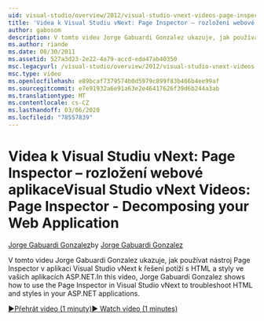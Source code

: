 ```yaml
---
uid: visual-studio/overview/2012/visual-studio-vnext-videos-page-inspector-decomposing-your-web-application
title: 'Videa k Visual Studiu vNext: Page Inspector – rozložení webové aplikace | Microsoft Docs'
author: gabosom
description: V tomto videu Jorge Gabuardi Gonzalez ukazuje, jak používat nástroj Page Inspector v aplikaci Visual Studio vNext k řešení potíží s HTML a styly ve vaší ASP.NET aplikaci...
ms.author: riande
ms.date: 08/30/2011
ms.assetid: 527a3d23-2e22-4a79-accd-eda47ab40350
msc.legacyurl: /visual-studio/overview/2012/visual-studio-vnext-videos-page-inspector-decomposing-your-web-application
msc.type: video
ms.openlocfilehash: e89bcaf7379574b0d5979c899f83b466b4ee99af
ms.sourcegitcommit: e7e91932a6e91a63e2e46417626f39d6b244a3ab
ms.translationtype: MT
ms.contentlocale: cs-CZ
ms.lasthandoff: 03/06/2020
ms.locfileid: "78557839"
---
```

# <a name="visual-studio-vnext-videos-page-inspector---decomposing-your-web-application"></a><span data-ttu-id="520b8-103">Videa k Visual Studiu vNext: Page Inspector – rozložení webové aplikace</span><span class="sxs-lookup"><span data-stu-id="520b8-103">Visual Studio vNext Videos: Page Inspector - Decomposing your Web Application</span></span>

<span data-ttu-id="520b8-104">[Jorge Gabuardi Gonzalez](https://github.com/gabosom)</span><span class="sxs-lookup"><span data-stu-id="520b8-104">by [Jorge Gabuardi Gonzalez](https://github.com/gabosom)</span></span>

<span data-ttu-id="520b8-105">V tomto videu Jorge Gabuardi Gonzalez ukazuje, jak používat nástroj Page Inspector v aplikaci Visual Studio vNext k řešení potíží s HTML a styly ve vašich aplikacích ASP.NET.</span><span class="sxs-lookup"><span data-stu-id="520b8-105">In this video, Jorge Gabuardi Gonzalez shows how to use the Page Inspector in Visual Studio vNext to troubleshoot HTML and styles in your ASP.NET applications.</span></span>

[<span data-ttu-id="520b8-106">&#9654;Přehrát video (1 minuty)</span><span class="sxs-lookup"><span data-stu-id="520b8-106">&#9654; Watch video (1 minutes)</span></span>](https://channel9.msdn.com/Blogs/ASP-NET-Site-Videos/visual-studio-vnext-videos-page-inspector-decomposing-your-web-application)
